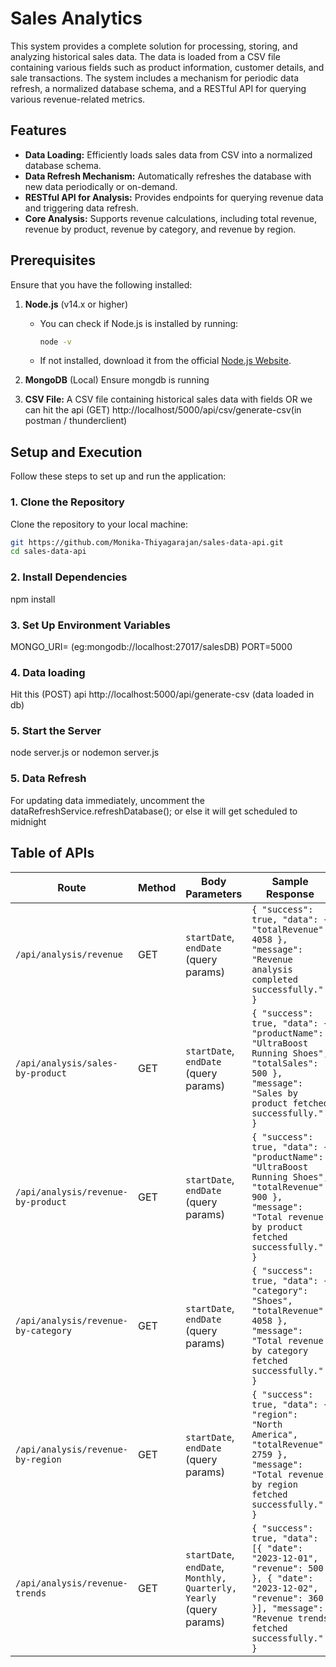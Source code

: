 # Sales Analytics

This system provides a complete solution for processing, storing, and analyzing historical sales data. The data is loaded from a CSV file containing various fields such as product information, customer details, and sale transactions. The system includes a mechanism for periodic data refresh, a normalized database schema, and a RESTful API for querying various revenue-related metrics.

## Features

- **Data Loading:** Efficiently loads sales data from CSV into a normalized database schema.
- **Data Refresh Mechanism:** Automatically refreshes the database with new data periodically or on-demand.
- **RESTful API for Analysis:** Provides endpoints for querying revenue data and triggering data refresh.
- **Core Analysis:** Supports revenue calculations, including total revenue, revenue by product, revenue by category, and revenue by region.

## Prerequisites

Ensure that you have the following installed:

1. **Node.js** (v14.x or higher)
   - You can check if Node.js is installed by running:
     ```bash
     node -v
     ```
   - If not installed, download it from the official [Node.js Website](https://nodejs.org/).

2. **MongoDB** (Local)
     Ensure mongdb is running

3. **CSV File:** A CSV file containing historical sales data with fields OR we can hit the api (GET) http://localhost/5000/api/csv/generate-csv(in postman / thunderclient)

## Setup and Execution

Follow these steps to set up and run the application:

### 1. Clone the Repository

Clone the repository to your local machine:

```bash
git https://github.com/Monika-Thiyagarajan/sales-data-api.git
cd sales-data-api
```

### 2. Install Dependencies

npm install

### 3.  Set Up Environment Variables
MONGO_URI=<Your MongoDB URI> (eg:mongodb://localhost:27017/salesDB)
PORT=5000

### 4. Data loading
Hit this (POST) api http://localhost:5000/api/generate-csv (data loaded in db)

### 5. Start the Server
node server.js or nodemon server.js

### 5. Data Refresh
For updating data immediately, uncomment the dataRefreshService.refreshDatabase(); or else it will get scheduled to midnight

## Table of APIs

| Route                             | Method   | Body Parameters                                    | Sample Response                                                                                         | Description                                              |
|-----------------------------------|----------|----------------------------------------------------|---------------------------------------------------------------------------------------------------------|----------------------------------------------------------|
| `/api/analysis/revenue`           | GET      | `startDate`, `endDate` (query params)              | `{ "success": true, "data": { "totalRevenue": 4058 }, "message": "Revenue analysis completed successfully." }` | Returns total revenue within the specified date range.   |
| `/api/analysis/sales-by-product`  | GET      | `startDate`, `endDate` (query params)              | `{ "success": true, "data": { "productName": "UltraBoost Running Shoes", "totalSales": 500 }, "message": "Sales by product fetched successfully." }` | Returns sales data by product within the date range.      |
| `/api/analysis/revenue-by-product`| GET      | `startDate`, `endDate` (query params)              | `{ "success": true, "data": { "productName": "UltraBoost Running Shoes", "totalRevenue": 900 }, "message": "Total revenue by product fetched successfully." }` | Returns total revenue by product within the date range.   |
| `/api/analysis/revenue-by-category`| GET     | `startDate`, `endDate` (query params)              | `{ "success": true, "data": { "category": "Shoes", "totalRevenue": 4058 }, "message": "Total revenue by category fetched successfully." }` | Returns total revenue by category within the date range.  |
| `/api/analysis/revenue-by-region` | GET      | `startDate`, `endDate` (query params)              | `{ "success": true, "data": { "region": "North America", "totalRevenue": 2759 }, "message": "Total revenue by region fetched successfully." }` | Returns total revenue by region within the date range.    |
| `/api/analysis/revenue-trends`    | GET      | `startDate`, `endDate`, `Monthly, Quarterly, Yearly` (query params)               | `{ "success": true, "data": [{ "date": "2023-12-01", "revenue": 500 }, { "date": "2023-12-02", "revenue": 360 }], "message": "Revenue trends fetched successfully." }` | Returns revenue trends over time within the date range.   |
